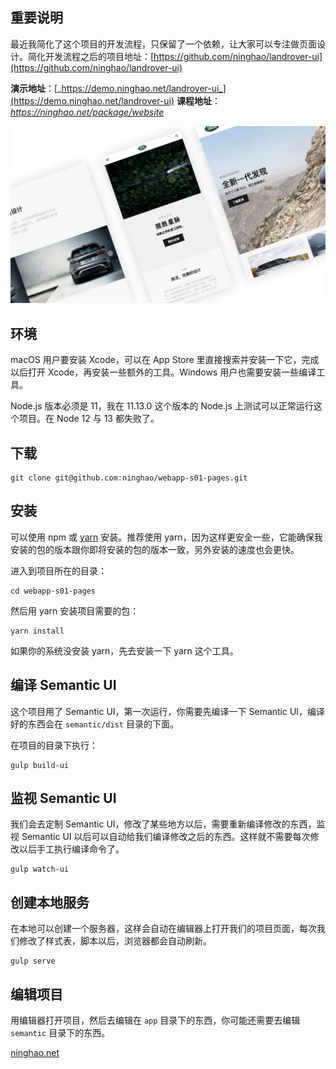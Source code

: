 ## 重要说明

最近我简化了这个项目的开发流程，只保留了一个依赖，让大家可以专注做页面设计。简化开发流程之后的项目地址：[https://github.com/ninghao/landrover-ui](https://github.com/ninghao/landrover-ui)

**演示地址**：[_https://demo.ninghao.net/landrover-ui_](https://demo.ninghao.net/landrover-ui)
**课程地址**：_https://ninghao.net/package/website_

![演示](https://raw.githubusercontent.com/ninghao/landrover-ui/master/images/landrover-demo.jpg)

## 环境

macOS 用户要安装 Xcode，可以在 App Store 里直接搜索并安装一下它，完成以后打开 Xcode，再安装一些额外的工具。Windows 用户也需要安装一些编译工具。

Node.js 版本必须是 11，我在 11.13.0 这个版本的 Node.js 上测试可以正常运行这个项目。在 Node 12 与 13 都失败了。

## 下载

```
git clone git@github.com:ninghao/webapp-s01-pages.git
```

## 安装

可以使用 npm 或 [yarn](https://yarnpkg.com/zh-Hans/) 安装。推荐使用 yarn，因为这样更安全一些，它能确保我安装的包的版本跟你即将安装的包的版本一致，另外安装的速度也会更快。

进入到项目所在的目录：

```
cd webapp-s01-pages
```

然后用 yarn 安装项目需要的包：

```
yarn install
```

如果你的系统没安装 yarn，先去安装一下 yarn 这个工具。

## 编译 Semantic UI

这个项目用了 Semantic UI，第一次运行，你需要先编译一下 Semantic UI，编译好的东西会在 `semantic/dist` 目录的下面。

在项目的目录下执行：

```
gulp build-ui
```

## 监视 Semantic UI

我们会去定制 Semantic UI，修改了某些地方以后，需要重新编译修改的东西，监视 Semantic UI 以后可以自动给我们编译修改之后的东西。这样就不需要每次修改以后手工执行编译命令了。

```
gulp watch-ui
```

## 创建本地服务

在本地可以创建一个服务器，这样会自动在编辑器上打开我们的项目页面，每次我们修改了样式表，脚本以后，浏览器都会自动刷新。

```
gulp serve
```

## 编辑项目

用编辑器打开项目，然后去编辑在 `app` 目录下的东西，你可能还需要去编辑 `semantic` 目录下的东西。

[ninghao.net](http://ninghao.net)

